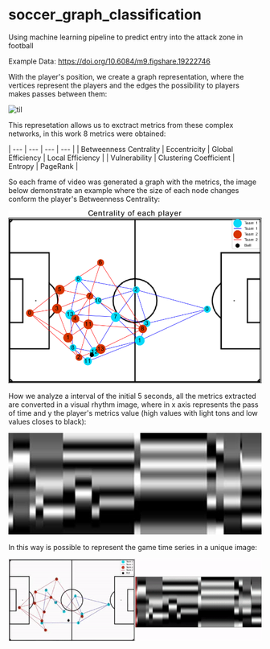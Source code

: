 # soccer_graph_classification
Using machine learning pipeline to predict entry into the attack zone in football

Example Data: https://doi.org/10.6084/m9.figshare.19222746

With the player's position, we create a graph representation, where the vertices represent the players and the edges the possibility to players makes passes between them:

![til](./readme_images/graph_plus_real_match.gif)

This represetation allows us to exctract metrics from these complex networks, in this work 8 metrics were obtained:

| --- | --- | --- | --- |
| Betweenness Centrality | Eccentricity | Global Efficiency | Local Efficiency |
| Vulnerability | Clustering Coefficient | Entropy | PageRank |

So each frame of video was generated a graph with the metrics, the image below demonstrate an example where the size of each node changes conform the player's Betweenness Centrality:

![til](./readme_images/centralidade_grafo_jogadores.png)

How we analyze a interval of the initial 5 seconds, all the metrics extracted are converted in a visual rhythm image, where in x axis represents the pass of time and y the player's metrics value (high values with light tons and low values closes to black):

![til](./readme_images/sample_resized.png)

In this way is possible to represent the game time series in a unique image:

![til](./readme_images/graph_edges_plus_red.gif)
